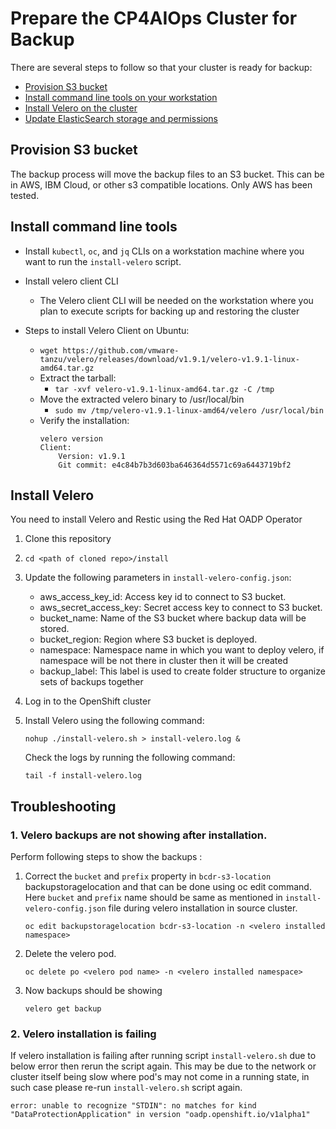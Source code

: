 # Prepare the CP4AIOps Cluster for Backup 

There are several steps to follow so that your cluster is ready for backup:
- [Provision S3 bucket](#provision-s3-bucket)
- [Install command line tools on your workstation](#install-command-line-tools)
- [Install Velero on the cluster](#install-velero)
- [Update ElasticSearch storage and permissions](#update-elasticsearch-storage-and-permissions)

## Provision S3 bucket
The backup process will move the backup files to an S3 bucket.   This can be in AWS, IBM Cloud, or other s3 compatible locations.  Only AWS has been tested.

## Install command line tools
- Install `kubectl`, `oc`, and `jq` CLIs on a workstation machine where you want to run the `install-velero` script.
- Install velero client CLI
   - The Velero client CLI will be needed on the workstation where you plan to execute scripts for backing up and restoring the cluster
     
 - Steps to install Velero Client on Ubuntu:
     - `wget https://github.com/vmware-tanzu/velero/releases/download/v1.9.1/velero-v1.9.1-linux-amd64.tar.gz`
   - Extract the tarball:
     - `tar -xvf velero-v1.9.1-linux-amd64.tar.gz -C /tmp`
   - Move the extracted velero binary to /usr/local/bin
     - `sudo mv /tmp/velero-v1.9.1-linux-amd64/velero /usr/local/bin`
   - Verify the installation:
      ```
      velero version
      Client:
          Version: v1.9.1
          Git commit: e4c84b7b3d603ba646364d5571c69a6443719bf2
      ```


## Install Velero
You need to install Velero and Restic using the Red Hat OADP Operator

1. Clone this repository

2.   ```
     cd <path of cloned repo>/install
     ```

3. Update the following parameters in `install-velero-config.json`:

     - aws_access_key_id: Access key id to connect to S3 bucket.
     - aws_secret_access_key: Secret access key to connect to S3 bucket.
     - bucket_name: Name of the S3 bucket where backup data will be stored.
     - bucket_region: Region where S3 bucket is deployed.
     - namespace: Namespace name in which you want to deploy velero, if namespace will be not there in cluster then it will be created
     - backup_label: This label is used to create folder structure to organize sets of backups together
4. Log in to the OpenShift cluster

5. Install Velero using the following command:

     ```
     nohup ./install-velero.sh > install-velero.log &
     ```

     Check the logs by running the following command:

     ```
     tail -f install-velero.log
     ```

## Troubleshooting

### 1. Velero backups are not showing after installation.

Perform following steps to show the backups :

1. Correct the `bucket` and `prefix` property in `bcdr-s3-location` backupstoragelocation and that can be done using oc edit command. Here `bucket` and `prefix` name should be same as mentioned in `install-velero-config.json` file during velero installation in source cluster.

   `oc edit backupstoragelocation bcdr-s3-location -n <velero installed namespace>`

2. Delete the velero pod.

   `oc delete po <velero pod name> -n <velero installed namespace>`

3. Now backups should be showing

   `velero get backup`
   
### 2. Velero installation is failing

If velero installation is failing after running script `install-velero.sh` due to below error then rerun the script again. This may be due to the network or cluster itself being slow where pod's may not come in a running state, in such case please re-run `install-velero.sh` script again.

```
error: unable to recognize "STDIN": no matches for kind "DataProtectionApplication" in version "oadp.openshift.io/v1alpha1"
```

